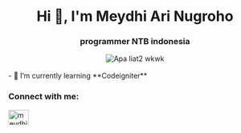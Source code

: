 <h1 align="center">Hi 👋, I'm Meydhi Ari Nugroho</h1>
<h3 align="center">programmer NTB indonesia</h3>
<div align="center">
    <img src="https://camo.githubusercontent.com/4d11245ad6031ca162ad33222f37868bcb3ac0a24e8c20dde7a70267e52d3954/68747470733a2f2f646f6b692e6173736574732e756e7468726f74746c65642e696f2f6d6973632f737567676573746976652f63756c74757265642e676966" alt="Apa liat2 wkwk">
</div>
<br>
- 🌱 I’m currently learning **Codeigniter**

<h3 align="left">Connect with me:</h3>
<p align="left">
    <a href="https://instagram.com/meydhi_782" target="_blank">
        <img align="center" src="https://raw.githubusercontent.com/rahuldkjain/github-profile-readme-generator/master/src/images/icons/Social/instagram.svg" alt="meydhi_782" height="30" width="40" />
    </a>
</p>

